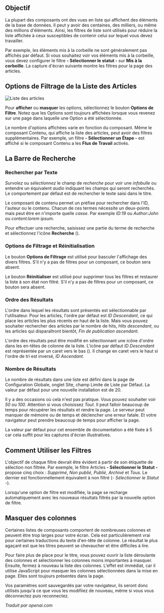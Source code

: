 <!-- Filename: Help6.x:List_Filters  / Display title: Filtres de Liste -->

## Objectif

La plupart des composants ont des vues en liste qui affichent des éléments de la base de données. Il peut y avoir des centaines, des milliers, ou même des millions d'éléments. Ainsi, les filtres de liste sont utilisés pour réduire la liste affichée à ceux susceptibles de contenir celui sur lequel vous devez travailler.

Par exemple, les éléments mis à la corbeille ne sont généralement pas affichés par défaut. Si vous souhaitez voir vos éléments mis à la corbeille, vous devez configurer le filtre **- Sélectionner le statut -** sur **Mis à la corbeille**. La capture d'écran suivante montre les filtres pour la page des articles.

## Options de Filtrage de la Liste des Articles

![Liste des articles](../../../fr/images/common-elements/articles-list-filter-options.png)

Pour **afficher** ou **masquer** les options, sélectionnez le bouton **Options de Filtre**. Notez que les Options sont toujours affichées lorsque vous revenez sur une page dans laquelle une Option a été sélectionnée.

Le nombre d'options affichées varie en fonction du composant. Même le composant Contenu, qui affiche la liste des articles, peut avoir des filtres supplémentaires. Par exemple, un filtre **- Sélectionner un Étape -** est affiché si le composant Contenu a les **Flux de Travail** activés.

## La Barre de Recherche

### Rechercher par Texte

*Survolez* ou *sélectionnez* le champ de *recherche* pour voir une *infobulle* ou entendre un équivalent *audio* indiquant les champs qui seront recherchés. Le comportement par défaut est de rechercher le texte saisi dans le titre.

Le composant de contenu permet un préfixe pour rechercher dans l'ID, l'auteur ou le contenu. Chacun de ces termes nécessite un deux-points mais peut être en n'importe quelle *casse*. Par exemple *ID:19* ou *Author:John* ou *content:lorem ipsum*.

Pour effectuer une recherche, saisissez une partie du terme de recherche et sélectionnez l'icône **Recherche** (<span class="filter-search-bar__button-icon icon-search" aria-hidden="true"></span>).

### Options de Filtrage et Réinitialisation

Le bouton **Options de Filtrage** est utilisé pour basculer l'affichage des divers filtres. S'il n'y a pas de filtres pour un composant, ce bouton sera absent.

Le bouton **Réinitialiser** est utilisé pour supprimer tous les filtres et restaurer la liste à son état non filtré. S'il n'y a pas de filtres pour un composant, ce bouton sera absent.

### Ordre des Résultats

L'ordre dans lequel les résultats sont présentés est sélectionnable par l'utilisateur. Pour les articles, l'ordre par défaut est *ID Descendant*, ce qui place les articles les plus récents en haut de la liste. Mais vous pouvez souhaiter rechercher des articles par le nombre de hits, *Hits descendant*, ou les articles qui disparaîtront bientôt, *Fin de publication ascendant*.

L'ordre des résultats peut être modifié en sélectionnant une icône d'ordre dans les en-têtes de colonne de la liste. L'icône par défaut *ID Descendant* est représentée par un caret vers le bas (<span class="ms-1 icon-caret-down" aria-hidden="true"></span>). Il change en caret vers le haut si l'ordre de tri est inversé, *ID Ascendant*.

### Nombre de Résultats

Le nombre de résultats dans une liste est défini dans la page de Configuration Globale, onglet Site, champ Limite de Liste par Défaut. La valeur par défaut pour une nouvelle installation est de 20.

Il y a des occasions où cela n'est pas pratique. Vous pouvez souhaiter voir *50* ou *100*. Attention si vous choisissez *Tout*. Il peut falloir beaucoup de temps pour récupérer les résultats et rendre la page. Le serveur peut manquer de mémoire ou de temps et déclencher une erreur fatale. Et votre navigateur peut prendre beaucoup de temps pour afficher la page.

La valeur par défaut pour cet ensemble de documentation a été fixée à 5 car cela suffit pour les captures d'écran illustratives.


## Comment Utiliser les Filtres

L'objectif de chaque filtre devrait être évident à partir de son étiquette de sélection non filtrée. Par exemple, le filtre Articles **- Sélectionner le Statut -** propose cinq choix : *Supprimé*, *Non publié*, *Publié*, *Archivé* et *Tous*. Le dernier est fonctionnellement équivalent à non filtré (*- Sélectionner le Statut -*).

Lorsqu'une option de filtre est modifiée, la page se recharge automatiquement avec les nouveaux résultats filtrés par la nouvelle option de filtre.

## Masquer des colonnes

Certaines listes de composants comportent de nombreuses colonnes et peuvent être trop larges pour votre écran. Cela est particulièrement vrai pour certaines traductions du texte d'en-tête de colonne. Le résultat le plus agaçant est que les titres peuvent se chevaucher et être difficiles à lire.

Pour faire plus de place pour le titre, vous pouvez ouvrir la liste déroulante des colonnes et sélectionner les colonnes moins importantes à masquer. Ensuite, fermez à nouveau la liste des colonnes. L'effet est immédiat, car il utilise JavaScript pour masquer les colonnes sélectionnées dans la mise en page. Elles sont toujours présentes dans la page.

Vos paramètres sont sauvegardés par votre navigateur, ils seront donc utilisés jusqu'à ce que vous les modifiiez de nouveau, même si vous vous déconnectez puis reconnectez.

*Traduit par openai.com*

